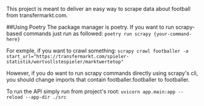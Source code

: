 This project is meant to deliver an easy way to scrape data about football from transfermarkt.com.

##Using Poetry
The package manager is poetry.
If you want to run scrapy-based commands just run as followed:
`poetry run scrapy {your-command-here}`

For exmple, if you want to crawl something:
`scrapy crawl footballer -a start_url="https://transfermarkt.com/spieler-statistik/wertvollstespieler/marktwertetop"`

However, if you do want to run scrapy commands directly using scrapy's cli, you should change imports that contain footballer.footballer to footballer.

To run the API simply run from project's root:
`uvicorn app.main:app --reload --app-dir ./src`